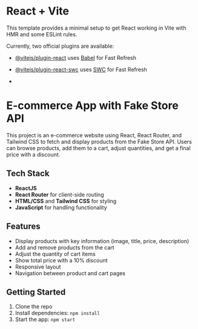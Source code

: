 # React + Vite

This template provides a minimal setup to get React working in Vite with HMR and some ESLint rules.

Currently, two official plugins are available:

- [@vitejs/plugin-react](https://github.com/vitejs/vite-plugin-react/blob/main/packages/plugin-react/README.md) uses [Babel](https://babeljs.io/) for Fast Refresh
- [@vitejs/plugin-react-swc](https://github.com/vitejs/vite-plugin-react-swc) uses [SWC](https://swc.rs/) for Fast Refresh

- 

# E-commerce App with Fake Store API

This project is an e-commerce website using React, React Router, and Tailwind CSS to fetch and display products from the Fake Store API. Users can browse products, add them to a cart, adjust quantities, and get a final price with a discount.

## Tech Stack
- **ReactJS**
- **React Router** for client-side routing
- **HTML/CSS** and **Tailwind CSS** for styling
- **JavaScript** for handling functionality

## Features
- Display products with key information (image, title, price, description)
- Add and remove products from the cart
- Adjust the quantity of cart items
- Show total price with a 10% discount
- Responsive layout
- Navigation between product and cart pages

## Getting Started
1. Clone the repo
2. Install dependencies: `npm install`
3. Start the app: `npm start`

